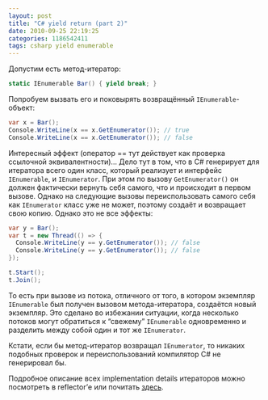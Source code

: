```yaml
---
layout: post
title: "C# yield return (part 2)"
date: 2010-09-25 22:19:25
categories: 1186542411
tags: csharp yield enumerable
---
```

Допустим есть метод-итератор:

```c#
static IEnumerable Bar() { yield break; }
```

Попробуем вызвать его и поковырять возвращённый `IEnumerable`-объект:

```c#
var x = Bar();
Console.WriteLine(x == x.GetEnumerator()); // true
Console.WriteLine(x == x.GetEnumerator()); // false
```

Интересный эффект (оператор == тут действует как проверка ссылочной эквивалентности)… Дело тут в том, что в C# генерирует для итератора всего один класс, который реализует и интерфейс `IEnumerable`, и `IEnumerator`. При этом по вызову `GetEnumerator()` он должен фактически вернуть себя самого, что и происходит в первом вызове. Однако на следующие вызовы переиспользовать самого себя как `IEnumerator` класс уже не может, поэтому создаёт и возвращает свою копию. Однако это не все эффекты:

```c#
var y = Bar();
var t = new Thread(() => {
  Console.WriteLine(y == y.GetEnumerator()); // false
  Console.WriteLine(y == y.GetEnumerator()); // false
});

t.Start();
t.Join();
```

То есть при вызове из потока, отличного от того, в котором экземпляр `IEnumerable` был получен вызовом метода-итератора, создаётся новый экземпляр. Это сделано во избежании ситуации, когда несколько потоков могут обратиться к “свежему” `IEnumerable` одновременно и разделить между собой один и тот же `IEnumerator`.

Кстати, если бы метод-итератор возвращал `IEnumerator`, то никаких подобных проверок и переиспользований компилятор C# не генерировал бы.

Подробное описание всех implementation details итераторов можно посмотреть в reflector’е или почитать [здесь](http://csharpindepth.com/Articles/Chapter6/IteratorBlockImplementation.aspx).